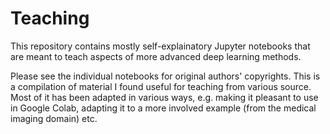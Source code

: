# Teaching

This repository contains mostly self-explainatory Jupyter notebooks that are meant to teach aspects of more advanced deep learning methods.

Please see the individual notebooks for original authors' copyrights. This is a compilation of material I found useful for teaching from various source. Most of it has been adapted in various ways, e.g. making it pleasant to use in Google Colab, adapting it to a more involved example (from the medical imaging domain) etc.
